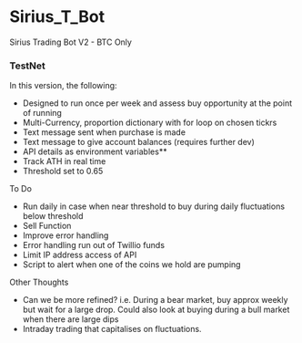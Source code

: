 # Sirius_T_Bot
Sirius Trading Bot V2 - BTC Only

### TestNet ###

In this version, the following:
- Designed to run once per week and assess buy opportunity at the point of running
- Multi-Currency, proportion dictionary with for loop on chosen tickrs
- Text message sent when purchase is made
- Text message to give account balances (requires further dev)
- API details as environment variables**
- Track ATH in real time
- Threshold set to 0.65


To Do
- Run daily in case when near threshold to buy during daily fluctuations below threshold
- Sell Function
- Improve error handling
-   Error handling run out of Twillio funds
- Limit IP address access of API
- Script to alert when one of the coins we hold are pumping

Other Thoughts
- Can we be more refined? i.e. During a bear market, buy approx weekly but wait for a large drop. Could also look at buying during a bull market when there are large dips
- Intraday trading that capitalises on fluctuations.
